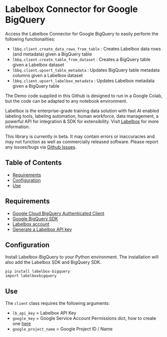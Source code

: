 # Labelbox Connector for Google BigQuery

Access the Labelbox Connector for Google BigQuery to easily perform the following functionalities:
- `lbbq.client.create_data_rows_from_table` :   Creates Labelbox data rows (and metadata) given a BigQuery table
- `lbbq.client.create_table_from_dataset`   :   Creates a BigQuery table given a Labelbox dataset
- `lbbq.client.upsert_table_metadata`       :   Updates BigQuery table metadata columns given a Labelbox dataset
- `lbbq.client.upsert_labelbox_metadata`    :   Updates Labelbox metadata given a BigQuery table

The Demo code supplied in this Github is designed to run in a Google Colab, but the code can be adapted to any notebook environment.

Labelbox is the enterprise-grade training data solution with fast AI enabled labeling tools, labeling automation, human workforce, data management, a powerful API for integration & SDK for extensibility. Visit [Labelbox](http://labelbox.com/) for more information.

This library is currently in beta. It may contain errors or inaccuracies and may not function as well as commercially released software. Please report any issues/bugs via [Github Issues](https://github.com/Labelbox/labelbigquery/issues).


## Table of Contents

* [Requirements](#requirements)
* [Configuration](#configuration)
* [Use](#Use)

## Requirements

* [Google Cloud BigQuery Authenticated Client](https://cloud.google.com/bigquery/docs/reference/libraries)
* [Google BigQuery SDK](https://pypi.org/project/google-cloud-bigquery/)
* [Labelbox account](http://app.labelbox.com/)
* [Generate a Labelbox API key](https://labelbox.com/docs/api/getting-started#create_api_key)

## Configuration

Install Labelbox-BigQuery to your Python environment. The installation will also add the Labelbox SDK and BigQuery SDK.

```
pip install labelbox-bigquery
import labelboxbigquery
```

## Use

The `client` class requires the following arguments:
- `lb_api_key` = Labelbox API Key
- `google_key` = Google Service Account Permissions dict, how to create one [here](https://cloud.google.com/iam/docs/creating-managing-service-account-keys#creating)
- `google_project_name` = Google Project ID / Name
